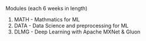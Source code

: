 Modules (each 6 weeks in length)
1. MATH - Mathmatics for ML
2. DATA - Data Science and preprocessing for ML
3. DLMG - Deep Learning with Apache MXNet & Gluon 
